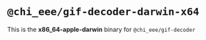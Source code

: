 # `@chi_eee/gif-decoder-darwin-x64`

This is the **x86_64-apple-darwin** binary for `@chi_eee/gif-decoder`

